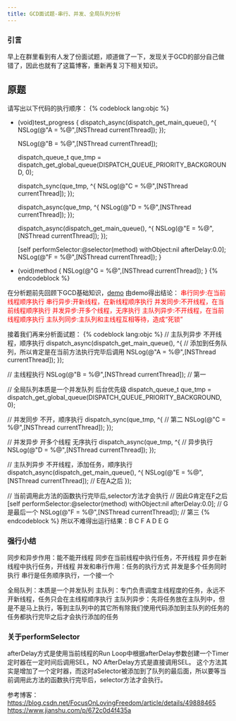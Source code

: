 ```yaml
---
title: GCD面试题-串行、并发、全局队列分析
---
```

### 引言
早上在群里看到有人发了份面试题，顺道做了一下，发现关于GCD的部分自己做错了，因此也就有了这篇博客，重新再复习下相关知识。

## 原题
请写出以下代码的执行顺序：
{% codeblock lang:objc %}
- (void)test_progress {
    dispatch_async(dispatch_get_main_queue(), ^{
        NSLog(@"A = %@",[NSThread currentThread]);
    });

    NSLog(@"B = %@",[NSThread currentThread]);

    dispatch_queue_t que_tmp = dispatch_get_global_queue(DISPATCH_QUEUE_PRIORITY_BACKGROUND, 0);

    dispatch_sync(que_tmp, ^{
        NSLog(@"C = %@",[NSThread currentThread]);
    });

    dispatch_async(que_tmp, ^{
        NSLog(@"D = %@",[NSThread currentThread]);
    });

    dispatch_async(dispatch_get_main_queue(), ^{
        NSLog(@"E = %@",[NSThread currentThread]);
    });

    [self performSelector:@selector(method) withObject:nil afterDelay:0.0];
    NSLog(@"F = %@",[NSThread currentThread]);
}
- (void)method {
    NSLog(@"G = %@",[NSThread currentThread]);
}
{% endcodeblock %}

<!--more-->
在分析题前先回顾下GCD基础知识，[demo](https://github.com/hongShuShu/gcd)
由demo得出结论：
<font color=red>串行同步:在当前线程顺序执行</font>
<font color=red>串行异步:开新线程，在新线程顺序执行</font>
<font color=red>并发同步:不开线程，在当前线程顺序执行</font>
<font color=red>并发异步:开多个线程，无序执行</font>
<font color=red>主队列异步:不开线程，在当前线程顺序执行</font>
<font color=red>主队列同步:主队列和主线程互相等待，造成“死锁”</font>

接着我们再来分析面试题：
{% codeblock lang:objc %}
// 主队列异步   不开线程，顺序执行
dispatch_async(dispatch_get_main_queue(), ^{  // 添加到任务队列，所以肯定是在当前方法执行完毕后调用
    NSLog(@"A = %@",[NSThread currentThread]);
});

//  主线程执行
NSLog(@"B = %@",[NSThread currentThread]); // 第一

//  全局队列本质是一个并发队列    后台优先级
dispatch_queue_t que_tmp = dispatch_get_global_queue(DISPATCH_QUEUE_PRIORITY_BACKGROUND, 0);

//  并发同步  不开，顺序执行
dispatch_sync(que_tmp, ^{ // 第二
    NSLog(@"C = %@",[NSThread currentThread]);
});

//  并发异步  开多个线程 无序执行
dispatch_async(que_tmp, ^{  // 异步执行
    NSLog(@"D = %@",[NSThread currentThread]);
});

//  主队列异步   不开线程，添加任务，顺序执行
dispatch_async(dispatch_get_main_queue(), ^{
    NSLog(@"E = %@",[NSThread currentThread]);   // E在A之后
});

// 当前调用此方法的函数执行完毕后,selector方法才会执行
// 因此G肯定在F之后
[self performSelector:@selector(method) withObject:nil afterDelay:0.0]; // G是最后一个
NSLog(@"F = %@",[NSThread currentThread]); // 第三
{% endcodeblock %}
所以不难得出运行结果：B  C   F   A   D   E   G

### 强行小结
同步和异步作用：能不能开线程
    同步在当前线程中执行任务，不开线程
    异步在新线程中执行任务，开线程
 并发和串行作用：任务的执行方式
    并发是多个任务同时执行
    串行是任务顺序执行，一个接一个

全局队列：本质是一个并发队列
主队列：专门负责调度主线程度的任务，永远不开新线程，任务只会在主线程顺序执行
主队列异步：先将任务放在主队列中，但是不是马上执行，等到主队列中的其它所有除我们使用代码添加到主队列的任务的任务都执行完毕之后才会执行添加的任务

### 关于performSelector
afterDelay方式是使用当前线程的Run Loop中根据afterDelay参数创建一个Timer定时器在一定时间后调用SEL，NO AfterDelay方式是直接调用SEL。
这个方法其实是增加了一个定时器，而这时aSelector被添加到了队列的最后面，所以要等当前调用此方法的函数执行完毕后，selector方法才会执行。

参考博客：
https://blog.csdn.net/FocusOnLovingFreedom/article/details/49888465
https://www.jianshu.com/p/672c0d4f435a
